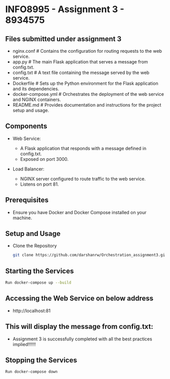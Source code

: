 # INFO8995 - Assignment 3 - 8934575

## Files submitted under assignment 3
- nginx.conf # Contains the configuration for routing requests to the web service. 
- app.py # The main Flask application that serves a message from config.txt.
- config.txt # A text file containing the message served by the web service.
- Dockerfile # Sets up the Python environment for the Flask application and its dependencies. 
- docker-compose.yml # Orchestrates the deployment of the web service and NGINX containers. 
- README.md # Provides documentation and instructions for the project setup and usage.

## Components

- Web Service:
  - A Flask application that responds with a message defined in config.txt.
  - Exposed on port 3000.

- Load Balancer:
  - NGINX server configured to route traffic to the web service.
  - Listens on port 81.

## Prerequisites

- Ensure you have Docker and Docker Compose installed on your machine.

## Setup and Usage

 - Clone the Repository  
   ```bash
   git clone https://github.com/darshanrw/Orchestration_assignment3.git
## Starting the Services
   ```bash
  Run docker-compose up --build
  ```
## Accessing the Web Service on below address
- http://localhost:81

## This will display the message from config.txt:
- Assignment 3 is successfully completed with all the best practices implied!!!!!!

## Stopping the Services
  ```bash
  Run docker-compose down
  ```

